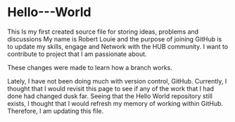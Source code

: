# Hello---World
This Is my first created source file for storing ideas, problems  and discussions
My name is Robert Louie and the purpose of joining GitHub is to update my skills, engage and Network with the HUB community.  I want to contribute to project that I am passionate about. 

These changes were made to learn how a branch works.

Lately, I have not been doing much with version control, GitHub. Currently, I thought that I would revisit this page to see if any of the work that I had done had changed dusk far. Seeing that the Hello World repository still exists, I thought that I would refresh my memory of working within GitHub. Therefore, I am updating this file.
